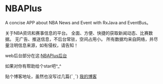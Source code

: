 # NBAPlus
A concise APP about NBA News and Event with RxJava and EventBus。

关于NBA资讯和赛事信息的平台。 
全面、方便、快捷的获取新闻动态、比赛数据。 
无广告、推送信息，不后台常驻，空间占用小。 
所有数据均来自网络，并尽量注明信息来源，如有侵权，请告知！

web后台部分在这:[NBAPlus后台](https://github.com/SilenceDut/nbaplus-server) 

如果对你有帮助给个star吧^_^

贴个博客地址，虽然也没写过几篇(ˇˍˇ) [我的博客](http://blog.csdn.net/ls5222325)
